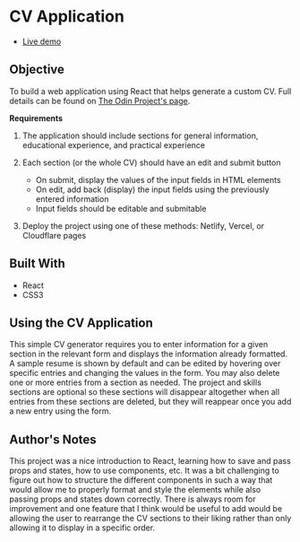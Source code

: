 # CV Application

* [Live demo](https://main--lucky-pothos-a8c3ff.netlify.app/)

## Objective

To build a web application using React that helps generate a custom CV. Full details can be found on [The Odin Project's page](https://www.theodinproject.com/lessons/node-path-react-new-cv-application).

**Requirements**

1. The application should include sections for general information, educational experience, and practical experience

2. Each section (or the whole CV) should have an edit and submit button
    * On submit, display the values of the input fields in HTML elements
    * On edit, add back (display) the input fields using the previously entered information
    * Input fields should be editable and submitable

3. Deploy the project using one of these methods: Netlify, Vercel, or Cloudflare pages

## Built With

- React
- CSS3

## Using the CV Application

This simple CV generator requires you to enter information for a given section in the relevant form and displays the information already formatted. A sample resume is shown by default and can be edited by hovering over specific entries and changing the values in the form. You may also delete one or more entries from a section as needed. The project and skills sections are optional so these sections will disappear altogether when all entries from these sections are deleted, but they will reappear once you add a new entry using the form.

## Author's Notes

This project was a nice introduction to React, learning how to save and pass props and states, how to use components, etc. It was a bit challenging to figure out how to structure the different components in such a way that would allow me to properly format and style the elements while also passing props and states down correctly. There is always room for improvement and one feature that I think would be useful to add would be allowing the user to rearrange the CV sections to their liking rather than only allowing it to display in a specific order.
